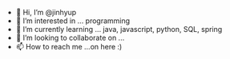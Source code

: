 - 👋 Hi, I’m @jinhyup
- 👀 I’m interested in ... programming
- 🌱 I’m currently learning ... java, javascript, python, SQL, spring
- 💞️ I’m looking to collaborate on ...
- 📫 How to reach me ...on here :)

<!---
jinhyup/jinhyup is a ✨ special ✨ repository because its `README.md` (this file) appears on your GitHub profile.
You can click the Preview link to take a look at your changes.
--->
